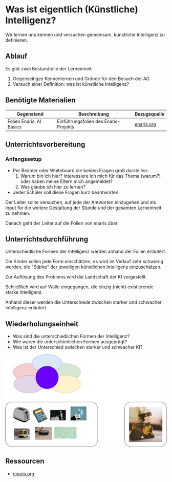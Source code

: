 # Was ist eigentlich (Künstliche) Intelligenz?
Wir lernen uns kennen und versuchen gemeinsam, künstliche Intelligenz zu definieren.

## Ablauf
Es gibt zwei Bestandteile der Lerneinheit:

1. Gegenseitiges Kennenlernen und Gründe für den Besuch der AG
2. Versuch einer Definition: was ist künstliche Intelligenz?

## Benötigte Materialien
| Gegenstand          | Beschreibung                        | Bezugsquelle                        |
|---------------------|-------------------------------------|-------------------------------------|
| Folien Enaris: AI Basics  | Einführungsfolien des Enaris-Projekts | [enaris.org](http://enaris.org) |

## Unterrichtsvorbereitung

### Anfangssetup
* Per Beamer oder Whiteboard die beiden Fragen groß darstellen:
  1. Warum bin ich hier? Interessiere ich mich für das Thema (warum?) oder haben meine Eltern mich angemeldet?
  2. Was glaube ich hier zu lernen?
* Jeder Schüler soll diese Fragen kurz beantworten.

Der Leiter sollte versuchen, auf jede der Antworten einzugehen und als Input für die weitere Gestaltung der Stunde und der gesamten Lerneinheit zu nehmen.

Danach geht der Leiter auf die Folien von enaris über. 

## Unterrichtsdurchführung

Unterschiedliche Formen der Intelligenz werden anhand der Folien erläutert. 

Die Kinder sollen jede Form einschätzen, es wird im Verlauf sehr schwierig werden, die "Stärke" der jeweiligen künstlichen Intelligenz einzuschätzen.

Zur Auflösung des Problems wird die Landschaft der KI vorgestellt.

Schließlich wird auf Walle eingegangen, die einzig (nicht) existierende starke Intelligenz.

Anhand dieser werden die Unterschiede zwischen starker und schwacher Intelligenz erläutert.

## Wiederholungseinheit

* Was sind die unterschiedlichen Formen der Intelligenz?
* Wie waren die unterschiedlichen Formen ausgeprägt?
* Was ist der Unterschied zwischen starker und schwacher KI?

![](../res/bilder/intelligenz.png)

## Ressourcen
* [enaris.org](http://enaris.org)

